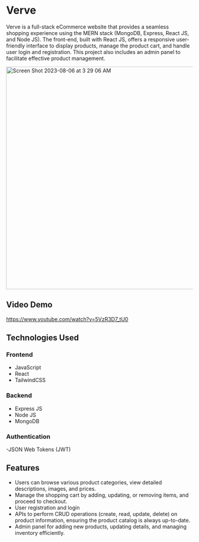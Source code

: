 # Verve 

Verve is a full-stack eCommerce website that provides a seamless shopping experience using the MERN stack (MongoDB, Express, React JS, and Node JS). The front-end, built with React JS, offers a responsive user-friendly interface to display products, manage the product cart, and handle user login and registration. This project also includes an admin panel to facilitate effective product management.


<img width="600" alt="Screen Shot 2023-08-06 at 3 29 06 AM" src="https://github.com/istumps/Verve/assets/90006484/b5fba27f-6c53-4f59-8dd3-b9a2a166770a">


## Video Demo 

https://www.youtube.com/watch?v=5VzR3D7_tU0 



## Technologies Used

### Frontend

- JavaScript
- React
- TailwindCSS


### Backend

- Express JS
- Node JS
- MongoDB


### Authentication

-JSON Web Tokens (JWT)


## Features

- Users can browse various product categories, view detailed descriptions, images, and prices.
- Manage the shopping cart by adding, updating, or removing items, and proceed to checkout.
- User registration and login
- APIs to perform CRUD operations (create, read, update, delete) on product information, ensuring the product catalog is always up-to-date.
- Admin panel for adding new products, updating details, and managing inventory efficiently.

